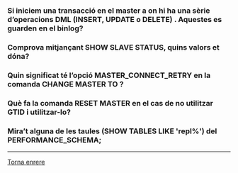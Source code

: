 ### Si iniciem una transacció en el master a on hi ha una sèrie d’operacions DML (INSERT, UPDATE o DELETE) . Aquestes es guarden en el binlog?  

### Comprova mitjançant SHOW SLAVE STATUS, quins valors et dóna?  

### Quin significat té l’opció MASTER_CONNECT_RETRY en la comanda CHANGE MASTER TO ?   

### Què fa la comanda RESET MASTER en el cas de no utilitzar GTID i utilitzar-lo?  

### Mira’t alguna de les taules (SHOW TABLES LIKE 'repl%') del PERFORMANCE_SCHEMA;    


***
[Torna enrere](https://github.com/Josep88/MP10UF2-A5)
